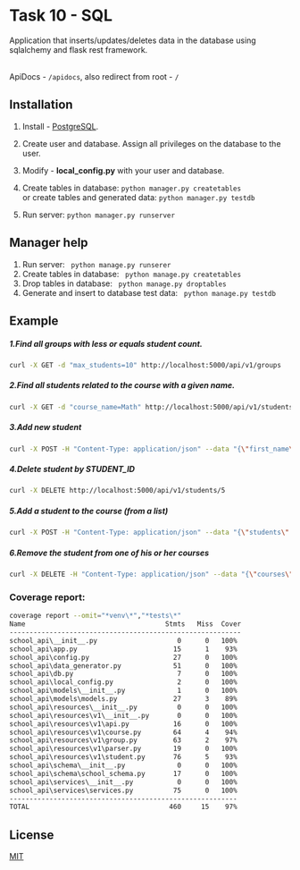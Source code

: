 # Task 10 - SQL
Application that inserts/updates/deletes data in the database using sqlalchemy and flask rest framework.

<br>ApiDocs - ```/apidocs```, also  redirect from root - ```/```

## Installation
1. Install - [PostgreSQL](https://www.postgresql.org/).
2. Create user and database. Assign all privileges on the database to the user.
3. Modify - **local_config.py** with your user and database. 

4. Create tables in database:
```python manager.py createtables```
<br/>or create tables and generated data:
```python manager.py testdb```
6. Run server:
```python manager.py runserver```
## Manager help
1. Run  server:
``` python manage.py runserer```
2. Create tables in database:
``` python manage.py createtables```
3. Drop tables in database:
``` python manage.py droptables```
4. Generate and insert to database test data:
``` python manage.py testdb```
## Example
##### 1.Find all groups with less or equals student count.
```bash
curl -X GET -d "max_students=10" http://localhost:5000/api/v1/groups
```
##### 2.Find all students related to the course with a given name.
```bash
curl -X GET -d "course_name=Math" http://localhost:5000/api/v1/students
```
##### 3.Add new student
```bash
curl -X POST -H "Content-Type: application/json" --data "{\"first_name\":\"test1\",\"last_name\":\"test2\",\"group_id\":7}" http://localhost:5000/api/v1/students
```
##### 4.Delete student by STUDENT_ID
```bash
curl -X DELETE http://localhost:5000/api/v1/students/5
```
##### 5.Add a student to the course (from a list)
```bash
curl -X POST -H "Content-Type: application/json" --data "{\"students\": [1, 2, 3]}" http://localhost:5000/api/v1/courses/5/students
```
##### 6.Remove the student from one of his or her courses
```bash
curl -X DELETE -H "Content-Type: application/json" --data "{\"courses\":[1, 2, 3]}" http://localhost:5000/api/v1/students/5/courses
```
### Coverage report:
```bash
coverage report --omit="*venv\*","*tests\*"
Name                                   Stmts   Miss  Cover
----------------------------------------------------------
school_api\__init__.py                    0      0   100%
school_api\app.py                        15      1    93%
school_api\config.py                     27      0   100%
school_api\data_generator.py             51      0   100%
school_api\db.py                          7      0   100%
school_api\local_config.py                2      0   100%
school_api\models\__init__.py             1      0   100%
school_api\models\models.py              27      3    89%
school_api\resources\__init__.py          0      0   100%
school_api\resources\v1\__init__.py       0      0   100%
school_api\resources\v1\api.py           16      0   100%
school_api\resources\v1\course.py        64      4    94%
school_api\resources\v1\group.py         63      2    97%
school_api\resources\v1\parser.py        19      0   100%
school_api\resources\v1\student.py       76      5    93%
school_api\schema\__init__.py             0      0   100%
school_api\schema\school_schema.py       17      0   100%
school_api\services\__init__.py           0      0   100%
school_api\services\services.py          75      0   100%
---------------------------------------------------------
TOTAL                                   460     15    97%

```
## License
[MIT](https://choosealicense.com/licenses/mit/)
